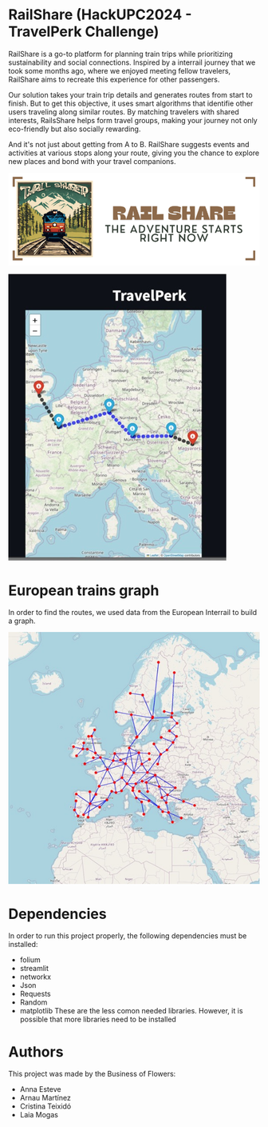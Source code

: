# RailShare (HackUPC2024 - TravelPerk Challenge)

RailShare is a go-to platform for planning train trips while prioritizing sustainability and social connections. Inspired by a interrail journey that we took some months ago, where we enjoyed meeting fellow travelers, RailShare aims to recreate this experience for other passengers.

Our solution takes your train trip details and generates routes from start to finish. But to get this objective, it uses smart algorithms that identifie other users traveling along similar routes. By matching travelers with shared interests, RailsShare helps form travel groups, making your journey not only eco-friendly but also socially rewarding.

And it's not just about getting from A to B. RailShare suggests events and activities at various stops along your route, giving you the chance to explore new places and bond with your travel companions.

![Alt text](Images/railshare.png)


![Alt text](Images/demo.jpg)


# European trains graph
In order to find the routes, we used data from the European Interrail to build a graph.

![Alt text](Images/interrail.jpg)



# Dependencies
In order to run this project properly, the following dependencies must be installed:
  - folium
  - streamlit
  - networkx
  - Json
  - Requests
  - Random
  - matplotlib
These are the less comon needed libraries. However, it is possible that more libraries need to be installed


# Authors
This project was made by the Business of Flowers:
- Anna Esteve
- Arnau Martínez
- Cristina Teixidó
- Laia Mogas


